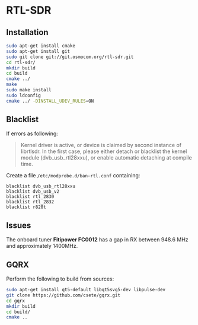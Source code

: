 # RTL-SDR

## Installation

```sh
sudo apt-get install cmake
sudo apt-get install git
sudo git clone git://git.osmocom.org/rtl-sdr.git
cd rtl-sdr/
mkdir build
cd build
cmake ../
make
sudo make install
sudo ldconfig
cmake ../ -DINSTALL_UDEV_RULES=ON
```

## Blacklist

If errors as following:

> Kernel driver is active, or device is claimed by second instance of librtlsdr.
> In the first case, please either detach or blacklist the kernel module
> (dvb_usb_rtl28xxu), or enable automatic detaching at compile time.

Create a file `/etc/modprobe.d/ban-rtl.conf` containing:

```text
blacklist dvb_usb_rtl28xxu
blacklist dvb_usb_v2
blacklist rtl_2830
blacklist rtl_2832
blacklist r820t
```

## Issues

The onboard tuner **Fitipower FC0012** has a gap in RX between 948.6 MHz and approximately 1400MHz.

## GQRX

Perform the following to build from sources:

```sh
sudo apt-get install qt5-default libqt5svg5-dev libpulse-dev
git clone https://github.com/csete/gqrx.git
cd gqrx
mkdir build
cd build/
cmake ..
```

